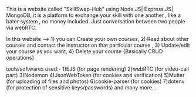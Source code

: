 This is a website called "SkillSwap-Hub" using Node.JS| Express.JS| MongoDB, it is a platform to exchange your skill with one another , like a bater system , no money included. Just conversation between two people via webRTC.

In this website --> 1) you can Create your own courses,
2) Read about other courses and contact the instructor on that particular course , 
3) Update/edit your course as you want,
4} Delete your course 
{Basically CRUD operations}

tools/softwares used:- 
  1)EJS (for page rendering)
  2}webRTC (for video-call part)
  3)Nodemon
  4)JsonWebToken (for cookies and verification)
  5)Multer (for uploading of files and photos)
  6)cookie-parser (for cookies)
  7)dotenv (for protection of sensitive keys/passwords)
        and many more...
